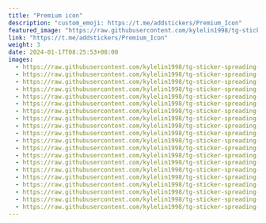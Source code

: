 ```yaml
---
title: "Premium icon"
description: "custom_emoji: https://t.me/addstickers/Premium_Icon"
featured_image: "https://raw.githubusercontent.com/kylelin1998/tg-sticker-spreading-worldwide-images/main/img/3712ed03-36ba-4b24-bcd8-b45643a61f45.jpg"
link: "https://t.me/addstickers/Premium_Icon"
weight: 3
date: 2024-01-17T08:25:53+08:00
images:
  - https://raw.githubusercontent.com/kylelin1998/tg-sticker-spreading-worldwide-images/main/img/3712ed03-36ba-4b24-bcd8-b45643a61f45.jpg
  - https://raw.githubusercontent.com/kylelin1998/tg-sticker-spreading-worldwide-images/main/img/8dfa8b20-9e18-464c-a636-dd6eb1b2f9b4.jpg
  - https://raw.githubusercontent.com/kylelin1998/tg-sticker-spreading-worldwide-images/main/img/bfde28d8-f71a-42f5-a0e3-374634c97c9a.jpg
  - https://raw.githubusercontent.com/kylelin1998/tg-sticker-spreading-worldwide-images/main/img/43077418-c594-46fd-b54e-9a76fd3c22e6.jpg
  - https://raw.githubusercontent.com/kylelin1998/tg-sticker-spreading-worldwide-images/main/img/0bcfd8f7-82fa-4a23-828e-b3ce4080500d.jpg
  - https://raw.githubusercontent.com/kylelin1998/tg-sticker-spreading-worldwide-images/main/img/053d1f5d-5e37-408f-bfc0-d9257de6d4cf.jpg
  - https://raw.githubusercontent.com/kylelin1998/tg-sticker-spreading-worldwide-images/main/img/8e48b248-d48a-469b-8840-31f47940c596.jpg
  - https://raw.githubusercontent.com/kylelin1998/tg-sticker-spreading-worldwide-images/main/img/fdeecdd0-a0e2-4f99-aeda-b5517b87a2c1.jpg
  - https://raw.githubusercontent.com/kylelin1998/tg-sticker-spreading-worldwide-images/main/img/3562e599-f1e5-4e5e-8e28-55313d8339c2.jpg
  - https://raw.githubusercontent.com/kylelin1998/tg-sticker-spreading-worldwide-images/main/img/94d62489-9a8e-4a4d-a9d4-3372408b10b1.jpg
  - https://raw.githubusercontent.com/kylelin1998/tg-sticker-spreading-worldwide-images/main/img/21c0e242-b242-4dcc-ba4b-5c15387ce2a6.jpg
  - https://raw.githubusercontent.com/kylelin1998/tg-sticker-spreading-worldwide-images/main/img/242c32a0-f2c8-406e-8f36-3d5d07ac61fc.jpg
  - https://raw.githubusercontent.com/kylelin1998/tg-sticker-spreading-worldwide-images/main/img/cdf6893c-6e81-437a-acd4-b92e425000e8.jpg
  - https://raw.githubusercontent.com/kylelin1998/tg-sticker-spreading-worldwide-images/main/img/1e14e1c9-c354-4c77-990a-c7d0be970213.jpg
  - https://raw.githubusercontent.com/kylelin1998/tg-sticker-spreading-worldwide-images/main/img/27382496-71a4-4365-8d29-d3e740222caf.jpg
  - https://raw.githubusercontent.com/kylelin1998/tg-sticker-spreading-worldwide-images/main/img/54dcf474-aea3-40cd-a7f4-f4810688d6f3.jpg
  - https://raw.githubusercontent.com/kylelin1998/tg-sticker-spreading-worldwide-images/main/img/eb22db40-8798-4a0e-8990-b24b54309b5e.jpg
  - https://raw.githubusercontent.com/kylelin1998/tg-sticker-spreading-worldwide-images/main/img/1e89064d-0afc-4eb0-9683-3c8348e49a35.jpg
  - https://raw.githubusercontent.com/kylelin1998/tg-sticker-spreading-worldwide-images/main/img/6b8981e2-9572-4ccf-8bda-5ad6aee7a82b.jpg
  - https://raw.githubusercontent.com/kylelin1998/tg-sticker-spreading-worldwide-images/main/img/a5fc0d28-3458-4c27-85c0-8c6c4e60142a.jpg
---
```

